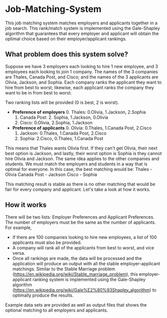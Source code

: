 # Job-Matching-System
This job matching system matches employers and applicants together in a job search. This rank/match system is implemented using the Gale-Shapley algorithm that guarantees that every employer and applicant will obtain the optimal choice based on their employer/applicant rankings.

## What problem does this system solve?
Suppose we have 3 employers each looking to hire 1 new employee, and 3 employees each looking to join 1 company. The names of the 3 companies are Thales, Canada Post, and Cisco; and the names of the 3 applicants are Olivia, Jackson, and Sophia. Each company ranks the applicant they want to hire from best to worst; likewise, each applicant ranks the company they want to be in from best to worst.

Two ranking lists will be provided (0 is best, 2 is worst).
  - **Preference of employers**
    0. Thales: 0.Olivia, 1.Jackson, 2.Sophia
    1. Canada Post: 2. Sophia, 1.Jackson, 0.Olivia
    2. Cisco: 0.Olivia, 2.Sophia, 1.Jackson
  - **Preference of applicants**
    0. Olivia: 0.Thales, 1.Canada Post, 2.Cisco
    1. Jackson: 0.Thales, 1.Canada Post, 2.Cisco
    2. Sophia: 2.Cisco, 0.Thales, 1.Canada Post

This means that Thales wants Olivia first. If they can't get Olivia, their next best option is Jackson, and lastly, their worst option is Sophia is they cannot hire Olivia and Jackson. The same idea applies to the other companies and students. We must match the employers and students in a way that is optimal for everyone. In this case, the best matching would be:
  Thales - Olivia 
  Canada Post - Jackson 
  Cisco - Sophia

This matching result is stable as there is no other matching that would be fair for every company and applicant. Let's take a look at how it works.

## How it works
There will be two lists: Employer Preferences and Applicant Preferences. The number of employers must be the same as the number of applicants. For example,
  - If there are 100 companies looking to hire new employees, a list of 100 applicants must also be provided.
  - A company will rank all of the applicants from best to worst, and vice versa.
  - Once all rankings are made, the data will be processed and the application will produce an output with all the stable employer-applicant matchings.
Similar to the Stable Marriage problem (https://en.wikipedia.org/wiki/Stable_marriage_problem), this employer-applicant ranking system is implemented using the Gale-Shapley algorithm (https://en.wikipedia.org/wiki/Gale%E2%80%93Shapley_algorithm) to optimally produce the results.

Example data sets are provided as well as output files that shows the optional matching to all employers and applicants.
